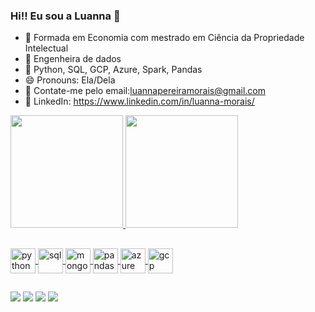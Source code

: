 ### Hi!! Eu sou a Luanna 👋


- 🔭 Formada em Economia com mestrado em Ciência da Propriedade Intelectual
- 🔎 Engenheira de dados
- 🌱 Python, SQL, GCP, Azure, Spark, Pandas
- 😄 Pronouns: Ela/Dela
- 📧 Contate-me pelo email:luannapereiramorais@gmail.com
- 🤝 LinkedIn: https://www.linkedin.com/in/luanna-morais/

<div>
  <a href="https://github.com/luannapm">
  <img height="180em" src="https://github-readme-stats.vercel.app/api?username=luannapm&show_icons=true&theme=merko&include_all_commits=true&count_private=true"/>
  <img height="180em" src="https://github-readme-stats.vercel.app/api/top-langs/?username=luannapm&layout=compact&langs_count=7&theme=merko"/>
</div>

##
  
<div> 
<img align="center" alt="python" height="40" width="40" src="https://cdn.jsdelivr.net/gh/devicons/devicon/icons/python/python-original-wordmark.svg"> 
<img align="center" alt="sql" height="40" width="40" src="https://cdn.jsdelivr.net/gh/devicons/devicon/icons/mysql/mysql-original-wordmark.svg"> 
<img align="center" alt="mongo" height="40" width="40" src="https://cdn.jsdelivr.net/gh/devicons/devicon/icons/mongodb/mongodb-original-wordmark.svg"> 
<img align="center" alt="pandas" height="40" width="40" src="https://cdn.jsdelivr.net/gh/devicons/devicon/icons/pandas/pandas-original-wordmark.svg"> 
<img align="center" alt="azure" height="40" width="40" src="https://cdn.jsdelivr.net/gh/devicons/devicon/icons/azure/azure-original.svg"> 
<img align="center" alt="gcp" height="40" width="40" src="https://cdn.jsdelivr.net/gh/devicons/devicon/icons/googlecloud/googlecloud-original.svg"> 
</div> 

  ##
  
<div> 
<a href="https://www.linkedin.com/in/luanna-morais/" target="_blank"><img src="https://img.shields.io/badge/-LinkedIn-%230077B5?style=for-the-badge&logo=linkedin&logoColor=white" target="_blank"></a> 
  <a href="https://discord.gg/Luanna Pereira de Morais#1915" target="_blank"><img src="https://img.shields.io/badge/Discord-7289DA?style=for-the-badge&logo=discord&logoColor=white" target="_blank"></a> 
  <a href = "mailto:luannapereiramorais@gmailcom"><img src="https://img.shields.io/badge/-Gmail-%23333?style=for-the-badge&logo=gmail&logoColor=white" target="_blank"></a>
  <a href="https://instagram.com/luanna_dpereira" target="_blank"><img src="https://img.shields.io/badge/-Instagram-%23E4405F?style=for-the-badge&logo=instagram&logoColor=white" target="_blank"></a>
</div>

  
 

